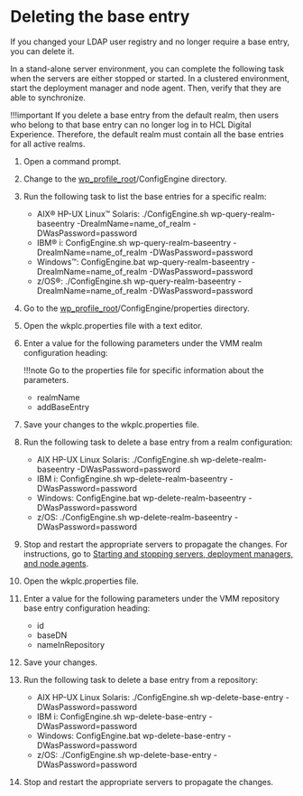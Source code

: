 # Deleting the base entry

If you changed your LDAP user registry and no longer require a base entry, you can delete it.

In a stand-alone server environment, you can complete the following task when the servers are either stopped or started. In a clustered environment, start the deployment manager and node agent. Then, verify that they are able to synchronize.

!!!important
    If you delete a base entry from the default realm, then users who belong to that base entry can no longer log in to HCL Digital Experience. Therefore, the default realm must contain all the base entries for all active realms.

1.  Open a command prompt.


2.  Change to the [wp\_profile\_root](../../../../../../../guide_me/wpsdirstr.md#wp_profile_root)/ConfigEngine directory.


3.  Run the following task to list the base entries for a specific realm:

    -   AIX® HP-UX Linux™ Solaris: ./ConfigEngine.sh wp-query-realm-baseentry -DrealmName=name\_of\_realm -DWasPassword=password
    -   IBM® i: ConfigEngine.sh wp-query-realm-baseentry -DrealmName=name\_of\_realm -DWasPassword=password
    -   Windows™: ConfigEngine.bat wp-query-realm-baseentry -DrealmName=name\_of\_realm -DWasPassword=password
    -   z/OS®: ./ConfigEngine.sh wp-query-realm-baseentry -DrealmName=name\_of\_realm -DWasPassword=password

4.  Go to the [wp\_profile\_root](../../../../../../../guide_me/wpsdirstr.md#wp_profile_root)/ConfigEngine/properties directory.


5.  Open the wkplc.properties file with a text editor.

6.  Enter a value for the following parameters under the VMM realm configuration heading:

    !!!note
        Go to the properties file for specific information about the parameters.

    -   realmName
    -   addBaseEntry

7.  Save your changes to the wkplc.properties file.

8.  Run the following task to delete a base entry from a realm configuration:

    -   AIX HP-UX Linux Solaris: ./ConfigEngine.sh wp-delete-realm-baseentry -DWasPassword=password
    -   IBM i: ConfigEngine.sh wp-delete-realm-baseentry -DWasPassword=password
    -   Windows: ConfigEngine.bat wp-delete-realm-baseentry -DWasPassword=password
    -   z/OS: ./ConfigEngine.sh wp-delete-realm-baseentry -DWasPassword=password

9.  Stop and restart the appropriate servers to propagate the changes. For instructions, go to [Starting and stopping servers, deployment managers, and node agents](../../../../../stopstart.md).


10. Open the wkplc.properties file.

11. Enter a value for the following parameters under the VMM repository base entry configuration heading:

    -   id
    -   baseDN
    -   nameInRepository

12. Save your changes.

13. Run the following task to delete a base entry from a repository:

    -   AIX HP-UX Linux Solaris: ./ConfigEngine.sh wp-delete-base-entry -DWasPassword=password
    -   IBM i: ConfigEngine.sh wp-delete-base-entry -DWasPassword=password
    -   Windows: ConfigEngine.bat wp-delete-base-entry -DWasPassword=password
    -   z/OS: ./ConfigEngine.sh wp-delete-base-entry -DWasPassword=password
    
14. Stop and restart the appropriate servers to propagate the changes.



